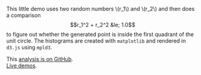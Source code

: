 
This little demo uses two random numbers \\(r_1\\) and \\(r_2\\) and
then does a comparison $$r_1^2 + r_2^2 &le; 1.0$$ to figure out whether
the generated point is inside the first quadrant of the unit circle. The
histograms are created with `matplotlib` and rendered in `d3.js`
using `mpld3`.

<i class="fa fa-fw fa-github"></i>
This [analysis is on GitHub](https://github.com/svenkreiss/databench_examples/tree/master/analyses/mpld3pi).<br />
<i class="fa fa-fw fa-external-link"></i>
[Live demos](http://databench-examples.trivial.io).
